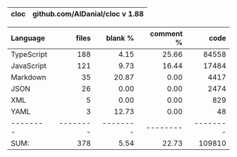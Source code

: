 cloc|github.com/AlDanial/cloc v 1.88
--- | ---

Language|files|blank %|comment %|code
:-------|-------:|-------:|-------:|-------:
TypeScript|188|4.15|25.66|84558
JavaScript|121|9.73|16.44|17484
Markdown|35|20.87|0.00|4417
JSON|26|0.00|0.00|2474
XML|5|0.00|0.00|829
YAML|3|12.73|0.00|48
--------|--------|--------|--------|--------
SUM:|378|5.54|22.73|109810
